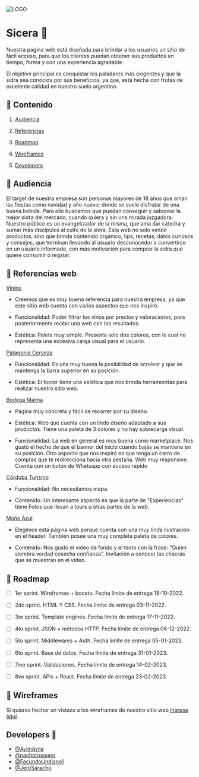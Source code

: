 ![LOGO](https://user-images.githubusercontent.com/61055543/196007158-41a8273d-4c77-4c81-8d63-351424f255b4.png)

# Sicera :champagne:

Nuestra página web está diseñada para brindar a los usuarios un sitio de fácil acceso, para que los clientes puedan obtener 
sus productos en tiempo, forma y con una experiencia agradable. 
    
El objetivo principal es conquistar los paladares más exigentes y que la sidra sea conocida por sus beneficios, ya que, está hecha
con frutas de excelente calidad en nuestro suelo argentino.
    

## :apple: Contenido 

  1. [Audiencia](https://github.com/nachotrossero/grupo_7_Sicera/blob/main/README.md#apple-audiencia)

  2. [Referencias](https://github.com/nachotrossero/grupo_7_Sicera/blob/main/README.md#apple-referencias-web)

  3. [Roadmap](https://github.com/nachotrossero/grupo_7_Sicera/blob/main/README.md#apple-roadmap)

  4. [Wireframes](https://github.com/nachotrossero/grupo_7_Sicera/blob/main/README.md#apple-wireframes)

  5. [Developers](https://github.com/nachotrossero/grupo_7_Sicera/blob/main/README.md#developers-clinking_glasses)


## :apple: Audiencia 

   El target de nuestra empresa son personas mayores de 18 años que aman las fiestas como navidad y año 
   nuevo; donde se suele disfrutar de una buena bebida. Para ello buscamos que puedan conseguir y saborear
   la mejor sidra del mercado, cuando quiera y sin una mirada juzgadora.
   Nuestro público es un evangelizador de la misma, que ama dar cátedra y sumar más discípulos al culto de
   la sidra.
   Esta web no solo vende productos, sino que brinda contenido orgánico, tips, recetas, datos curiosos y
   consejos, que terminan llevando al usuario desconocedor a convertirse en un usuario informado, con más
   motivación para comprar la sidra que quiere consumir o regalar.



## :apple: Referencias web 


[Vinino](https://www.vivino.com/)
  
   * Creemos que es muy buena referencia para nuestra empresa, ya que este sitio web cuenta con varios
    aspectos que nos inspiró.

   * Funcionalidad:
    Poder filtrar los vinos por precios y valoraciones, para posteriormente recibir una web con
    los resultados.

   * Estética:
    Paleta muy simple. Presenta solo dos colores, con lo cual no representa una excesiva carga visual
    para el usuario.

   
  [Patagonia Cerveza](https://www.cervezapatagonia.com.ar/)
   

   * Funcionalidad: 
    Es una muy buena la posibilidad de scrolear y que se mantenga la barra superior en su posición.

   * Estética:
    El footer tiene una estética que nos brinda herramientas para realizar nuestro sitio web.
    
    

  [Bodega Malma](https://shop.bodegamalma.com.ar/)
   

   * Página muy concreta y fácil de recorrer por su diseño.

   * Estética: 
    Web que cuenta con un lindo diseño adaptado a sus productos.
    Tiene una paleta de 3 colores y no hay sobrecarga visual.

   * Funcionalidad:
    La web en general es muy buena como marketplace.
    Nos gustó el hecho de que el banner del inicio cuando bajás se mantiene en su posición.
    Otro aspecto que nos inspiró es que tenga un carro de compras que te redirecciona hacia otra pestaña.
    Web muy responsive.
    Cuenta con un botón de Whatsapp con acceso rápido



  [Córdoba Turismo](https://www.cordobaturismo.gov.ar/cosa_para_hacer/caminos-del-vino/)
   

   * Funcionalidad:
    No necesitamos mapa.

   * Contenido:
    Un interesante aspecto es que la parte de "Experiencias" tiene Fotos que llevan a tours u otras partes de
    la web.



  [Moño Azul](https://mazul.com.ar/)
   

   * Elegimos está página web porque cuenta con una muy linda ilustración en el header. También posee una muy
    completa paleta de colores.

   * Contenido:
    Nos gustó el video de fondo y el texto con la frase: "Quien siembra verdad cosecha confianza".
    Invitación a conocer las chacras que se muestran en el video.

 


## :apple: Roadmap 

   - [ ] 1er sprint. Wireframes + boceto. Fecha límite de entrega 18-10-2022.

   - [ ] 2do sprint. HTML Y CSS. Fecha límite de entrega 03-11-2022.

   - [ ] 3er sprint. Template engines. Fecha límite de entrega 17-11-2022.

   - [ ] 4to sprint. JSON + métodos HTTP. Fecha límite de entrega 06-12-2022.

   - [ ] 5to sprint. Middlewares + Auth. Fecha límite de entrega 05-01-2023.

   - [ ] 6to sprint. Base de datos. Fecha límite de entrega 31-01-2023.

   - [ ] 7mo sprint. Validaciones. Fecha límite de entrega 14-02-2023.

   - [ ] 8vo sprint. APis + React. Fecha límite de entrega 23-02-2023.


## :apple: Wireframes 

   Si quieres hechar un vistazo a los wireframes de nuestro sitio web [ingrese aquí](https://www.figma.com/file/O5lbgB9RD6ZjLMi2E1M0Tb/DH---Proyecto-integrador---Sprint-1-Wireframes?node-id=0%3A1).


##  Developers :clinking_glasses:

   - [@AylinAvila](https://github.com/AylinAvila)
   - [@nachotrossero](https://github.com/nachotrossero)
   - [@FacundoUndiano1](https://github.com/FacundoUndiano1)
   - [@JeroSaracho](https://github.com/JeroSaracho)
